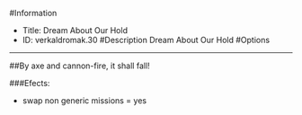 #Information
 - Title: Dream About Our Hold
 - ID: verkaldromak.30
#Description
Dream About Our Hold
#Options

___
##By axe and cannon-fire, it shall fall!

###Efects:<ul><li>swap non generic missions = yes</li></ul>
